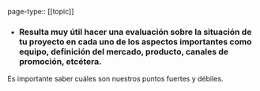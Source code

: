page-type:: [[topic]]
- ### Resulta muy útil hacer una evaluación sobre la situación de tu proyecto en cada uno de los aspectos importantes como equipo, definición del mercado, producto, canales de promoción, etcétera.

Es importante saber cuáles son nuestros puntos fuertes y débiles.



